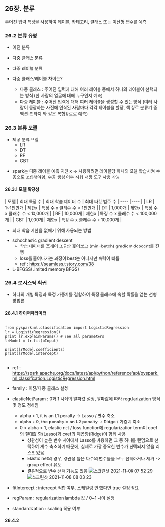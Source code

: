 ## 26장. 분류
주어진 입력 특징을 사용하여 레이블, 카테고리, 클래스 또는 이산형 변수를 예측

### 26.2 분류 유형
- 이진 분류
- 다중 클래스 분류
- 다중 레이블 분류

- 다중 클래스/레이블 차이는?
  - 다중 클래스 : 주어진 입력에 대해 여러 레이블 중에서 하나의 레이블이 선택되는 방식 (한 사람의 얼굴에 대해 누구인지 예측)
  - 다중 레이블 : 주어진 입력에 대해 여러 레이블을 생성할 수 있는 방식 (여러 사람이 등장하는 사진에 인식된 사람마다 각각 레이블을 할당, 책 징르 분류기 중 액션-판타지 와 같은 복합장르로 예측)

### 26.3 분류 모델
- 제공 분류 모델
  - LR
  - DT
  - RF
  - GBT
* spark는 다중 레이블 예측 지원 x -> 사용하려면 레이블당 하나의 모델 학습시켜 수동으로 조합해야함, 수동 생성 이후 지워 내장 도구 사용 가능

#### 26.3.1 모델 확장성

| 모델 | 최대 특징 수 | 최대 학습 데이터 수 | 최대 타깃 범주 수
| ----  | ---- |
| LR | 1~1천만개 | 제한x | 특징 수 x 클래수 수 < 1천만개 | 
| DT | 1,000개 | 제한x | 특징 수 x 클래수 수 < 10,000개 |
| RF | 10,000개 | 제한x | 특징 수 x 클래수 수 < 100,000개 |
| GBT | 1,000개 | 제한x | 특징 수 x 클래수 수 < 10,000개 |

* 최대 학습 제한을 없애기 위해 사용되는 방법
- schochastic gradient descent
  - 학습 데이터를 쪼개어 조금만 훑어보고 (mini-batch) gradient descent를 진행
  - loss를 줄여나가는 과정이 best는 아니지만 속력이 빠름
  - ref : https://seamless.tistory.com/38  
- L-BFGSS(Limited memory BFGS)

### 26.4 로지스틱 회귀
- 하나의 개별 특징과 특정 가중치를 결합하여 특정 클래스에 속할 확률을 얻는 선형 방법론

#### 26.4.1 하이퍼파라미터
<pre>
<code>
from pyspark.ml.classification import LogisticRegression
lr = LogisticRegression()
print lr.explainParams() # see all parameters
lrModel = lr.fit(bInput)

print(lrModel.coefficients)
print(lrModel.intercept)
</code>
</pre>
- ref : https://spark.apache.org/docs/latest/api/python/reference/api/pyspark.ml.classification.LogisticRegression.html
- family : 이진/다중 클래스 설정
- elasticNetParam : 0과 1 사이의 알파값 설정, 알파값에 따라 regularization 방식 및 정도 정해짐
  - alpha = 1, it is an L1 penalty -> Lasso / 변수 축소
  - alpha = 0, the penalty is an L2 penalty -> Ridge / 가중치 축소
  - 0 < alpha < 1, elastic net / loss function에 regularization term이 coef의 절대값 항(Lasso)과 coef의 제곱항(Ridge)이 함께 사용   
    - 상관성이 높은 변수 사이에서 Lasso를 사용하면 그 중 하나를 랜덤으로 선택하여 계수 축소하기 때문에, 실제로 가장 중요한 변수가 선택되지 않을 리스크 있음
    - Elastic net의 경우, 상관성 높은 다수의 변수들을 모두 선택하거나 제거 -> group effect 유도
    - 결론적으로 변수 선택 기능도 있음
![스크린샷 2021-11-08 07 52 29](https://user-images.githubusercontent.com/36292871/140664888-6b1ca62f-e81a-4939-8a08-b8791fa9b303.png)
![스크린샷 2021-11-08 08 03 23](https://user-images.githubusercontent.com/36292871/140665183-2c4eafc3-b6ce-433b-89c4-d8e723345a5d.png)

- fitIntercept : intercept 적합 여부, 스케일링 안 했다면 true 설정 필요
- regParam : regularization lambda 값 / 0~1 사이 설정
- standardization : scaling 적용 여부

#### 26.4.2 
